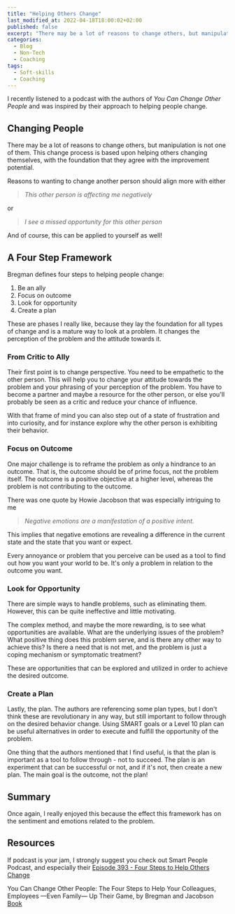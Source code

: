 ```yaml
---
title: "Helping Others Change"
last_modified_at: 2022-04-18T18:00:02+02:00
published: false
excerpt: "There may be a lot of reasons to change others, but manipulation is not one of them."
categories:
  - Blog
  - Non-Tech
  - Coaching
tags:
  - Soft-skills
  - Coaching
---
```


I recently listened to a podcast with the authors of *You Can Change Other People* and was inspired by their approach to helping people change.

## Changing People

There may be a lot of reasons to change others, but manipulation is not one of them.
This change process is based upon helping others changing themselves, with the foundation that they agree with the improvement potential.

Reasons to wanting to change another person should align more with either
> *This other person is affecting me negatively*

or
> *I see a missed opportunity for this other person*

And of course, this can be applied to yourself as well!

## A Four Step Framework

Bregman defines four steps to helping people change:

1. Be an ally
2. Focus on outcome
3. Look for opportunity
4. Create a plan

These are phases I really like, because they lay the foundation for all types of change and is a mature way to look at a problem.
It changes the perception of the problem and the attitude towards it.

### From Critic to Ally

<!--
- Negative emotions are a manifestation of a positive intent.
- Why is the person exhibiting this behavior?
- Become a partner and resource for the other person
- Compassion and empathy
-->

Their first point is to change perspective.
You need to be empathetic to the other person.
This will help you to change your attitude towards the problem and your phrasing of your perception of the problem.
You have to become a partner and maybe a resource for the other person, or else you'll probably be seen as a critic and reduce your chance of influence.

With that frame of mind you can also step out of a state of frustration and into curiosity, and for instance explore why the other person is exhibiting their behavior.

### Focus on Outcome

<!--
- Focusing on the problem doesn't make for a good state of mind
- The problem uncovers a difference between the current state and the wanted state
- Don't focus on the problem, focus on outcome
-->

One major challenge is to reframe the problem as only a hindrance to an outcome.
That is, the outcome should be of prime focus, not the problem itself.
The outcome is a positive objective at a higher level, whereas the problem is not contributing to the outcome.

There was one quote by Howie Jacobson that was especially intriguing to me

> *Negative emotions are a manifestation of a positive intent.*

This implies that negative emotions are revealing a difference in the current state and the state that you want or expect.

Every annoyance or problem that you perceive can be used as a tool to find out how you want your world to be.
It's only a problem in relation to the outcome you want.

### Look for Opportunity

<!--
- Given the outcome and problem, how can the problem help us achieve the opportunity, and not just eliminate the problem.
- Leverage the person's attributes.
- Feedback won't always help (Telling an aggressive person they're aggressive)
-->

There are simple ways to handle problems, such as eliminating them.
However, this can be quite ineffective and little motivating.

The complex method, and maybe the more rewarding, is to see what opportunities are available.
What are the underlying issues of the problem?
What positive thing does this problem serve, and is there any other way to achieve this?
Is there a need that is not met, and the problem is just a coping mechanism or symptomatic treatment?

These are opportunities that can be explored and utilized in order to achieve the desired outcome.

### Create a Plan

<!--
- The plan is not revolutionary.
- Setting SMART goals, using a Level-10 Plan.
- Follow through, not success.
-->

Lastly, the plan.
The authors are referencing some plan types, but I don't think these are revolutionary in any way, but still important to follow through on the desired behavior change.
Using SMART goals or a Level 10 plan can be useful alternatives in order to execute and fulfill the opportunity of the problem.

One thing that the authors mentioned that I find useful, is that the plan is important as a tool to follow through - not to succeed.
The plan is an experiment that can be successful or not, and if it's not, then create a new plan.
The main goal is the outcome, not the plan!

## Summary

Once again, I really enjoyed this because the effect this framework has on the sentiment and emotions related to the problem.

## Resources

If podcast is your jam, I strongly suggest you check out Smart People Podcast, and especially their [Episode 393 - Four Steps to Help Others Change](https://www.smartpeoplepodcast.com/episode/393-peter-bregman-howie-jacobson-four-steps-to-help-others-change/)

You Can Change Other People: The Four Steps to Help Your Colleagues, Employees —Even Family— Up Their Game, by Bregman and Jacobson [Book](https://www.wiley.com/en-us/You+Can+Change+Other+People:+The+Four+Steps+to+Help+Your+Colleagues,+Employees%26mdash;Even+Family%26mdash;Up+Their+Game-p-9781119816591)
